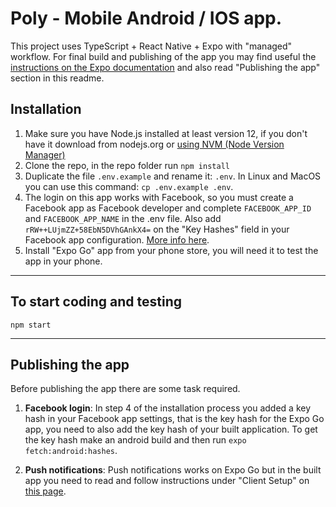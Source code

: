 # Poly - Mobile Android / IOS app.

This project uses TypeScript + React Native + Expo with "managed" workflow. For final build and publishing of the app you may find useful the [instructions on the Expo documentation](https://docs.expo.io/distribution/introduction/) and also read "Publishing the app" section in this readme.

## Installation

1. Make sure you have Node.js installed at least version 12, if you don't have it download from nodejs.org or [using NVM (Node Version Manager)](https://gist.github.com/d2s/372b5943bce17b964a79)
2. Clone the repo, in the repo folder run `npm install`
3. Duplicate the file `.env.example` and rename it: `.env`. In Linux and MacOS you can use this command: `cp .env.example .env`.
4. The login on this app works with Facebook, so you must create a Facebook app as Facebook developer and complete `FACEBOOK_APP_ID` and `FACEBOOK_APP_NAME` in the .env file. Also add `rRW++LUjmZZ+58EbN5DVhGAnkX4=` on the "Key Hashes" field in your Facebook app configuration. [More info here](https://docs.expo.io/versions/v36.0.0/sdk/facebook/#registering-your-app-with-facebook).
5. Install "Expo Go" app from your phone store, you will need it to test the app in your phone.

----

## To start coding and testing

```
npm start
```

----

## Publishing the app

Before publishing the app there are some task required.

1. **Facebook login**: In step 4 of the installation process you added a key hash in your Facebook app settings, that is the key hash for the Expo Go app, you need to also add the key hash of your built application. To get the key hash make an android build and then run `expo fetch:android:hashes`. 

2. **Push notifications**: Push notifications works on Expo Go but in the built app you need to read and follow instructions under "Client Setup" on [this page](https://docs.expo.io/push-notifications/push-notifications-setup/#credentials).
